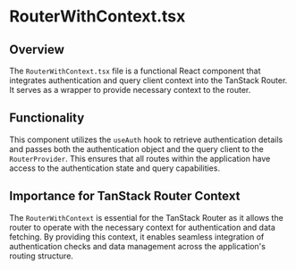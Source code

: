 # RouterWithContext.tsx

## Overview

The `RouterWithContext.tsx` file is a functional React component that integrates authentication and query client context into the TanStack Router. It serves as a wrapper to provide necessary context to the router.

## Functionality

This component utilizes the `useAuth` hook to retrieve authentication details and passes both the authentication object and the query client to the `RouterProvider`. This ensures that all routes within the application have access to the authentication state and query capabilities.

## Importance for TanStack Router Context

The `RouterWithContext` is essential for the TanStack Router as it allows the router to operate with the necessary context for authentication and data fetching. By providing this context, it enables seamless integration of authentication checks and data management across the application's routing structure.
